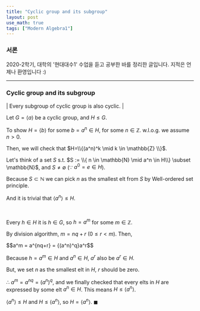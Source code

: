 ```yaml
---
title: "Cyclic group and its subgroup"
layout: post
use_math: true
tags: ["Modern Algebra1"]
---
```


### 서론
2020-2학기, 대학의 '현대대수1' 수업을 듣고 공부한 바를 정리한 글입니다. 지적은 언제나 환영입니다 :)

<hr>

### Cyclic group and its subgroup

| Every subgroup of cyclic group is also cyclic. |

Let $G = \left<a\right>$ be a cyclic group, and $H \leq G$.

To show $H=\left<b\right>$ for some $b = a^n \in H$, for some $n \in \mathbb{Z}$. w.l.o.g. we assume $n > 0$.

Then, we will check that $H=\\{(a^n)^k \mid k \in \mathbb{Z} \\}$.

Let's think of a set $S$ s.t. $S := \\{ n \in \mathbb{N} \mid a^n \in H\\} \subset \mathbb{N}$, and $S \neq \emptyset$ ($\because$ $a^0=e \in H$).

Because $S \subset \mathbb{N}$ we can pick $n$ as the smallest elt from $S$ by Well-ordered set principle.

And it is trivial that $\left<{a^n}\right> \leq H$.

<br>

Every $h\in H$ it is $h \in G$, so $h = a^m$ for some $m \in \mathbb{Z}$.

By division algorithm, $m = nq + r$ ($0 \leq r < m$). Then,

<div>
$$a^m = a^{nq+r} = {(a^n)^q}a^r$$
</div>

Because $h=a^m \in H$ and $a^n \in H$, $a^r$ also be $a^r \in H$.

But, we set $n$ as the smallest elt in $H$, $r$ should be zero.

$\therefore$ $a^m = a^{nq} = (a^n)^q$, and we finally checked that every elts in $H$ are expressed by some elt $a^n \in H$. This means $H \leq \left<{a^n}\right>$.

$\left<{a^n}\right> \leq H$ and $H \leq \left<{a^n}\right>$, so $H = \left<{a^n}\right>$. $\blacksquare$